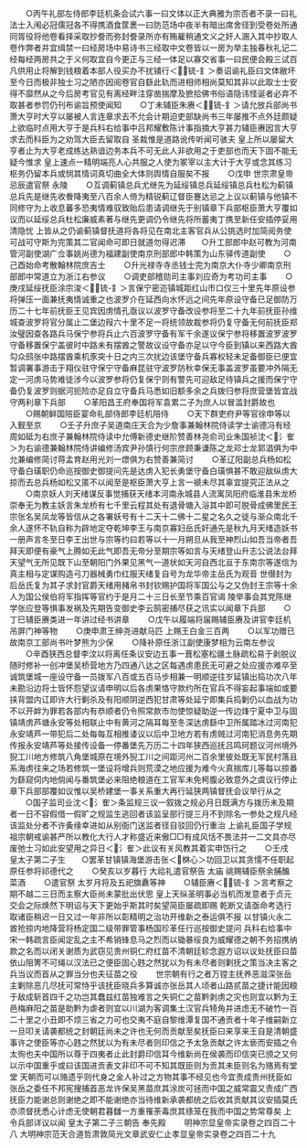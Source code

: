 <!-- { "loadSidebar": true } -->
　　○丙午礼部左侍郎李廷机条会试六事一曰文体以正大典雅为宗否者不录一曰礼法士入闱必冠儒冠各不得携酒食筐褁一曰防范场中夜半有暗出席舍径到受卷处所通同胥役将他卷看择采取抄誊而弥封誊录所亦有贿雇稍通文义之奸人溷入其中抄取人卷作弊者并宜缉禁一曰经房场中易诗书三经取中文卷皆以一房为举主独春秋礼记二经每经两房共之于义何取宜自今更正与三经一体足以寡交省事一曰民便会殿三试百凡供用止将解到钱粮着本部人役买办不扰铺行＜锍-釒＞奏诏谕礼臣曰文体敝坏至今日而极非独士习之陋亦因阅卷官自繇此轨而进相师相尚莫知其非以此取士士安得不靡然从之今后房考官见有离经畔注穿凿揣摩及摭拾佛书俗语隐讳怪诞者必弃不取甚者参罚仍刊布谕旨预使闻知
　　○丁未辅臣朱赓＜锍-釒＞请允放兵部尚书萧大亨时大亨以屡被人言连章求去不允会计期迫吏部缺尚书三年屡推不点外廷颇疑  上欲临时点用大亨于是兵科右给事中吕邦耀敷陈计事指摘大亨甚力辅臣赓因言大亨求去而科臣为之劝驾大臣去留取自  圣裁惟是道路讹传听闻可骇夫  皇上所以屡留大亨者止为大亨老成练达熟谙边务本兵不可无此人非欲用之于吏部也而天下固不能无疑今惟求  皇上速点一精明端亮人心共服之人使为冢宰以主大计于大亨或念其练习枢务仍留本兵或悯其情词真切曲全大体则舆情自服矣不报
　　○戊申  世宗肃皇帝忌辰遣官祭  永陵
　　○互调蓟镇总兵尤继先为延绥镇总兵延绥镇总兵杜松为蓟镇总兵先是继先收餋降夷至八百余人倚为精锐蓟辽督臣蹇达忌之上议以蓟镇与他镇不同修守为上收息蕃多恐夷情难驭致贻后患请调继先于别镇章下兵部枢臣萧大亨覆如议而以延绥总兵杜松廉威素著与继先更调仍令继先将所蓄夷丁携至新任安插停妥用清隐忧  上皆从之仍谕蓟镇督抚道将各将见在南北主客官兵从公挑选时加简阅务使可战可守斯为完策其二官闻命可即日就道勿得迟滞　　○升工部郎中赵可教为河南管河副使湖广佥事姚尚德为福建副使南京刑部郎中韩策为山东驿传道副使
　　○己酉始命考散翰林院庶吉士
　　○升光禄寺寺丞钱士完为南京大仆寺少卿南京刑部郎中常道立为浙江右参议
　　○调吏部稽勋司主事刘应奇为考功司主事
　　○庚戌延绥抚臣涂宗浚＜锍-釒＞言保宁密迩镇城距红山市口仅三十里先年原设参将弹压一面兼抚夷情诚重之也波罗介在延西向水怀远之间先年原设守备已足御防万历二十七年前抚臣王见宾因虏情孔亟议以波罗守备改设参将至二十九年前抚臣孙维城查波罗将官分属止二堡边叚六十里不足一将统领故裁参将仍复守备无何前抚臣郑汝璧因查各路兵马保宁参将兵止六百波罗守备有军千余遂议保宁参将移置波罗波罗守备移置保宁盖彼时中路未有摆酋之警故议设守备亦足以守今臣到镇以来西路大酋勾众鸱张中路摆酋乘机豕突十日之内三次扰边该堡守备兵寡权轻未足备御臣已便宜暂调署事游击于翔仪驻守保宁守备麻昆驻守波罗防秋幸保无事盖波罗虽要冲外隔无定一河虏马势难徒涉今以波罗参将仍复保宁则有警先可迎敌足待镇兵之援而保宁守备仍复波罗则据河扼险亦足自立守备兵马悉如旧额多余之兵拨归参将庶营堡皆宜战守两利章下兵部
　　○革阳昌王府奉国将军袁累二子为庶人以冒滥封爵故也
　　○赐朝鲜国陪臣宴命礼部侍郎李廷机陪侍
　　○天下群吏府尹等官徐申等以入觐至京
　　○壬子升庶子吴道南庄天合为少詹事兼翰林院侍读学士谕德冯有经周如砥为右庶子兼翰林院侍读中允傅新德史继阶赞善林尧俞司业朱国祯沈＜氵隺＞为右谕德兼翰林院侍讲编修汤宾尹孙慎行何宗彦顾秉谦陈之龙邓士龙郭淐俱为中允兼编修简讨蒋孟育赵用光刘一燝俱为右赞善兼简讨
　　○革辽阳副总兵杨如松守备白璜职仍命巡按御史御提问先是达虏入犯长勇堡守备白璜惧甚不敢迎敌纵虏大掠而去总兵杨如松又匿不以闻至是枢臣萧大亨上言一禠未尽其辜宜提究正法从之
　　○南京妖人刘天绪谋反事觉捕获天绪本河南永城县人流寓凤阳府临淮县朱龙桥崇奉无为教主妖言朱龙桥有七千里云程其处有退骨塘入浴其中即可脱骨成佛里民王宗张名吴凤龙等皆信从之各署妖号有十二天十二佛十二星之名久之徒与渐众南北千余人遂怀不轨自称为辟地定夺乾坤李王与南京寡妇岳氏奸通先是秋九月天绪造妖书一册声言冬至日李王出世与宗等约曰若等以十一月朔旦从我至神烈山如吾当帝者吾拜天即便有豪气上腾如无此气即吾无帝分至期宗等如言与天绪登山升志公说法台拜天望气无所见既下山至朝阳门外果见黑气一道状如天河自西北亘于东南宗等遂信为真主相与定谋购造弓刀器械勇巾红服天绪复自号为龙华帝主岳氏为观音  世僣封为后岳氏复为其子求封官爵天绪用赭帛书封钦赐护国将军国公与之又伪封王宗等十余人为国公侯伯将军指挥等官约于是月二十三日长至节乘百官谒  陵举事会其党陈继学张应登等惧事发祸及先期告变御史李云鹄密捕尽获之讯实以闻章下兵部
　　○丁巳辅臣赓类进一年讲过经书讲章
　　○戊午以履端将届赐辅臣赓及讲官李廷机吊屏门神等物
　　○庚申肃王绅尧进献马匹  上赐王白金三百两
　　○以军功赠已故南京工部尚书叶梦熊为少保
　　○降补原任浙江副使康梦相为云南左参议
　　○辛酉狭西总督李汶以将离任条议安边五事一葺松塞松疆土脉疏松易于剥脱议随时修补一创冲堡吴桥营地方乃四通八达之区每遇虏患民无可避之处应援亦难卒至诚筑堡城一座设守备一员拨军八百或五百马步相兼一明顺逆往岁延镇出捣功次八年未勘沿边将士皆怀怨望议请申明以后各虏果恪守款约所在官兵不得妄起事端如或要挟背盟内讧即许大行剿杀及有阳顺阴逆西犯甘肃等处延宁即集兵捣剿仍以血战为功不以开衅为罪若各部内有恭顺者仍令照常款市勿使惊疑助逆一传边烽宁夏中卫与固镇靖虏芦塘永安等处相联止中有黄河之隔耳每至冬深达虏繇中卫所属踏冰过河南犯永安靖芦一带犯后二处每每互相推诿议以后中卫地方若有虏贼过河南犯消息务先期传报永安靖芦等处接传设备一停番堡先万历二十四年狭西巡抚吕鸣珂题议河州境外猊工川地方修筑八角堡城原在境外猊工川之间距河州二百余里彼处既无军民村落且系海虏往来之场若修筑一堡设将增兵则荒漠之地应援为难今火真揣库儿等每以掠番为繇窥伺内地倘闻与番筑堡必来阻绝粮道在工官军未免枵腹必致意外之虞议行停止章下兵部部覆如议惟以吴桥建堡一事关系重大再行延狭两镇督抚会议举行从之
　　○国子监司业沈＜氵隺＞条监规三议一叙拨之规必月日既满方与拨历未及期者一日不容假借一假旷之规监生逃回者该监呈部行提三月不到除名一参处之规凡经该监处分者不许夤缘幸进如从别衙门送监者径自驳回仍行重治  上谕礼臣国子学规  祖宗朝戒谕甚严所以教化大行人才称盛近来傲□□有成风恬不畏法并一二文具亦尽废弛士习如此安望用之异日＜氵隺＞此议有关风教其着实申饬行之
　　○壬戌  皇太子第二子生　　○罢革甘镇镇海堡游击张＜棥心＞功回卫以其贪懦不任职起原任参将祁德代之
　　○癸亥以岁暮行  大祫礼遣官祭告  太庙  祧赐辅臣祭余脯醢菜酒
　　○遣官祭  太岁月将及五祀旗纛等神
　　○辅臣赓＜锍-釒＞言考察之期不越二三日而主察大臣尚未蒙批出伏思  皇上天纵圣明事必当机而发意者于贞元交会之际焕然下明诏与天下更始乎斯其时矣望简臣屡疏即赐  乾断又请亟命考选行取诸臣稍迟一日又过一年非所以彰精明之治功开维新之泰运俱不报  以甘镇火永二酋抢掠内地降营将杨定国二级带罪管事杨国珍革任行巡按御史提问  兵科右给事中宋一韩疏言臣闻定乱之主不希销锋息马之烈而以锄暴绥良为威耀德之朝不务招携纳款之名而以闭关谢质为武窃见贵州铜仁府红苗不清朝廷轸念遐方诏以议处抚臣曰苗依山阻箐不可绳以汉法已之便臣固心韪之然犹以为有未尽者则剿抚之策当决主客之兵当议而首从之罪当分也夫征苗之役
　　世宗朝有行之者万镗主抚养恶滋深张岳主剿除恶几尽抚可常恃乎该抚臣晓兵多算诚亦张岳其人顷者山路贰苗之捷计能因粮于敌成斩首四千之功岂其蠢兹红苗独难言之失铜仁之苗黔剥虏之灾也则宜以黔为王邑梅麻阳之苗是助黔为虐者则宜以川湖为客调集土汉官兵犄角并进虑无不破竹一百二十里之小丑即不烦三省之力可也交夷不庭自黎维潭复国不通贡者十年子维嗣新立一旦叩关请袭都统之封朝廷尚未之许也无何而贡献至矣抚臣曰来享来王自是清朝盛事许之使臣等亦心韪之然犹以为有未尽者则印信之予太急贡献之许太亵而安插之令太徇也夫中国所以尊于四夷者止此封爵印信耳今维新尚在侯袭而印信突已颁之又何以示中国重乎或曰该国进贡表文非印不可不知其既臣则为贡其未臣则名为赂焉有堂堂  天朝而可以赂遗乎则代身之金人补过之方物其事不经见也今宜责成贵州抚臣如张岳之委任不邦宪搜捕首恶龙许保吴黑苗庶其涂炭可拯而中国之威常震又责成广西抚臣力能谢总则谢绝之即不能谢绝亦当待维新承袭都统之后收其贡献其议安插莫氏亦须督抚悉心计虑无使朝君暮讎一方重罹荼毒庶其绦笼在我而中国之势常尊矣  上令兵部详议以闻  皇太子第二子三朝告  奉先殿
　　明神宗显皇帝实录卷之四百二十八
大明神宗范天合道哲肃敦简光文章武安仁止孝显皇帝实录卷之四百二十九
